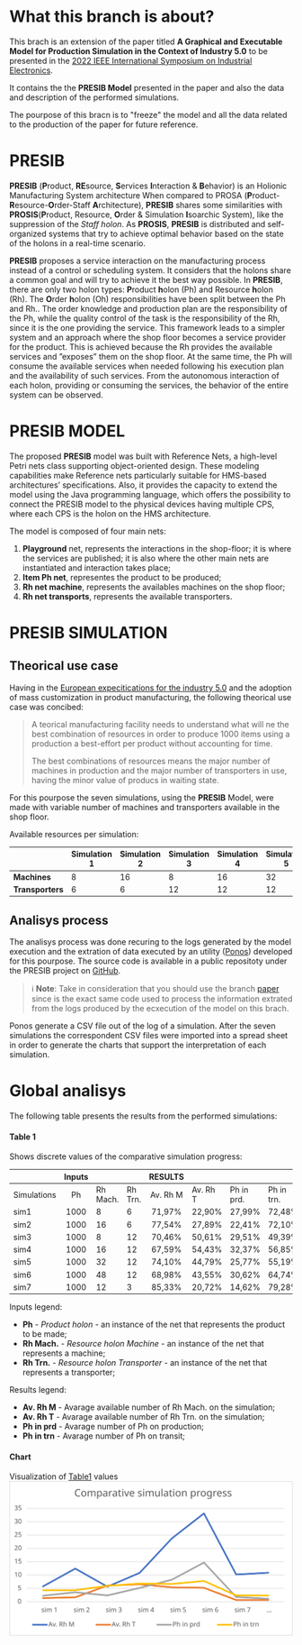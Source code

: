 

# What this branch is about?

This brach is an extension of the paper titled **A Graphical and Executable Model for Production Simulation in the Context of Industry 5.0** to be presented in the [2022 IEEE International Symposium on Industrial Electronics](https://www.ieee-isie2022.org/).

It contains the the **PRESIB Model** presented in the paper and also the data and description of the performed simulations.

The pourpose of this bracn is to "freeze" the model and all the data related to the production of the paper for future reference.

# PRESIB

**PRESIB** (**P**roduct, **RE**source, **S**ervices **I**nteraction & **B**ehavior) is an Holionic Manufacturing System architecture When compared to PROSA (**P**roduct-**R**esource-**O**rder-Staff **A**rchitecture), **PRESIB** shares some similarities with **PROSIS**(**P**roduct, Resource, **O**rder & Simulation **I**soarchic System), like the suppression of the _Staff holon_. As **PROSIS**, **PRESIB** is distributed and self-organized systems that try to achieve optimal behavior based on the state of the holons in a real-time scenario.

**PRESIB** proposes a service interaction on the manufacturing process instead of a control or scheduling system. It considers that the holons share a common goal and will try to achieve it the best way possible. In **PRESIB**, there are only two holon types: **P**roduct **h**olon (Ph) and Resource **h**olon (Rh). The **O**rder **h**olon (Oh) responsibilities have been split between the Ph and Rh.. The order knowledge and production plan are the responsibility of the Ph, while the quality control of the task is the responsibility of the Rh, since it is the one providing the service. This framework leads to a simpler system and an approach where the shop floor becomes a service provider for the product. This is achieved because the Rh provides the available services and ”exposes” them on the shop floor. At the same time, the Ph will consume the available services when needed following his execution plan and the availability of such services. From the autonomous interaction of each holon, providing or consuming the services, the behavior of the entire system can be observed.

# PRESIB MODEL

The proposed **PRESIB** model was built with Reference Nets, a high-level Petri nets class supporting object-oriented design. These modeling capabilities make Reference nets particularly suitable for HMS-based architectures’ specifications. Also, it provides the capacity to extend the model using the Java programming language, which offers the possibility to connect the PRESIB model to the physical devices having multiple CPS, where each CPS is the holon on the HMS architecture.

The model is composed of four main nets:

1. **Playground** net, represents the interactions in the shop-floor; it is where the services are published; it is also where the other main nets are instantiated and interaction takes place;
2. **Item Ph net**, representes the product to be produced;
3. **Rh net machine**, represents the availables machines on the shop floor;
4. **Rh net transports**, represents the available transporters.

# PRESIB SIMULATION

## Theorical use case

Having in the [European expecitications for the industry 5.0](https://ec.europa.eu/info/research-and-innovation/research-area/industrial-research-and-innovation/industry-50_en) and the adoption of mass customization in product manufacturing, the following theorical use case was concibed:

> A teorical manufacturing facility needs to understand what will ne the best combination of resources in order to produce 1000 items using a production a best-effort per product without accounting for time.
>
> The best combinations of resources means the major number of machines in production and the major number of transporters in use, having the minor value of producs in waiting state.
>

For this pourpose the seven simulations, using the **PRESIB** Model, were made with variable number of machines and transporters available in the shop floor.

Available resources per simulation:

|                  | Simulation 1 | Simulation 2 | Simulation 3 | Simulation 4 | Simulation 5 |
| ---------------- | ------------ | ------------ | ------------ | ------------ | ------------ |
| **Machines**     | 8            | 16           | 8            | 16           | 32           |
| **Transporters** | 6            | 6            | 12           | 12           | 12           |

## Analisys process

The analisys process was done recuring to the logs generated by the model execution and the extration of data executed by an utility ([Ponos](https://github.com/PRESIB/ponos/tree/paper)) developed for this pourpose. The source code is available in a public repositoty under the PRESIB project on [GitHub](https://github.com/PRESIB/ponos/tree/paper).

> :information_source: **Note**: Take in consideration that you should use the branch [paper](https://github.com/PRESIB/ponos/tree/paper) since is the exact same code used to process the information extrated from the logs produced by the ecxecution of the model on this brach.

Ponos generate a CSV file out of the log of a simulation. After the seven simulations the correspondent CSV files were imported into a spread sheet in order to generate the charts that support the interpretation of each simulation.

# Global analisys

The following table presents the results from the performed simulations:

#### Table 1 

Shows discrete values of the comparative simulation progress:

|             | Inputs |          |         | RESULTS  |          |            |            |
| ----------- | :----: | -------- | ------- | :------: | -------- | ---------- | ---------- |
| Simulations |   Ph   | Rh Mach. | Rh Trn. | Av. Rh M | Av. Rh T | Ph in prd. | Ph in trn. |
| sim1        |  1000  | 8        | 6       |  71,97%  | 22,90%   | 27,99%     | 72,48%     |
| sim2        |  1000  | 16       | 6       |  77,54%  | 27,89%   | 22,41%     | 72,10%     |
| sim3        |  1000  | 8        | 12      |  70,46%  | 50,61%   | 29,51%     | 49,39%     |
| sim4        |  1000  | 16       | 12      |  67,59%  | 54,43%   | 32,37%     | 56,85%     |
| sim5        |  1000  | 32       | 12      |  74,10%  | 44,79%   | 25,77%     | 55,19%     |
| sim6        |  1000  | 48       | 12      |  68,98%  | 43,55%   | 30,62%     | 64,74%     |
| sim7        |  1000  | 12       | 3       |  85,33%  | 20,72%   | 14,62%     | 79,28%     |

Inputs legend:

- **Ph** - *Product holon* -  an instance of the net that represents the product to be made;
- **Rh Mach.** - *Resource holon Machine* - an instance of the net that represents a machine;
- **Rh Trn.** - *Resource holon Transporter* - an instance of the net that represents a transporter;

Results legend:

- **Av. Rh M** - Avarage available number of Rh Mach. on the simulation;
- **Av. Rh T** - Avarage available number of Rh Trn. on the simulation;
- **Ph in prd** - Avarage number of Ph on production;
- **Ph in trn** - Avarage number of Ph on transit;



#### Chart
Visualization of  [Table1](#table1) values
<img src="simulation/charts/global1.svg"  >

